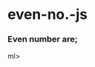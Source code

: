 # even-no.-js
<html>

<head>

<title>for loop</title>

</head>

<body>

<h3>Even number are; </h3>

<script>

for(var x=2;x<=100;x=x+2)

{

document.write(x,"<br>");

}

</script>

</body>

</html>ml>

